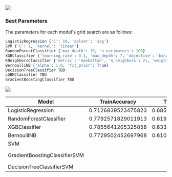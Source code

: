 
![](https://unitedwaynca.org/wp-content/uploads/2019/04/Census-2020-0411.png)

### Best Parameters
The parameters for each model's grid search are as follows:

```python
LogisticRegression {'C': 10, 'solver': 'sag'}
SVM {'C': 1, 'kernel': 'linear'}
RandomForestClassifier {'max_depth': 10, 'n_estimators': 100}
XGBClassifier {'learning_rate': 0.1, 'max_depth': 7, 'objective': 'binary:logistic'}
KNeighborsClassifier {'metric': 'manhattan', 'n_neighbors': 21, 'weights': 'uniform'}
BernoulliNB {'alpha': 1.0, 'fit_prior': True} 
DecisionTreeClassifier TBD
LGBMClassifier TBD
GradientBoostingClassifier TBD
```

![](./03_Classifiers/Predicting_Income_ALL_ROC.png)


Model|TrainAccuracy|TestAccuracy|Recall Rate|F1-score|AUC value|ROC Curve
---|------|-----|-----|-----|-----|------
LogisticRegression|0.7126839523475823|0.6850815832576967|0.44930417495029823|0.6295264623955432|0.5243619489559165|![LogisticRegression](./03_Classifiers/predicting_income_results/LogisticRegression_ROC.png)    
RandomForestClassifier|0.7792571829011913 |0.6195306876154111 |0.6294117647058823 |0.298050139275766 |0.4045368620037807|![RandomForestClassifier](./03_Classifiers/predicting_income_results/RandomForestClassifer_ROC.png)
XGBClassifier| 0.7855641205325858 |0.6339146922892345| 0.644808743169399 |0.3286908077994429 |0.4354243542435425|![XGBClassifier](./03_Classifiers/XGBClassifier_ROC.png)
BernoulliNB|0.7729502452697968 |0.6106942401385455| 0.6035502958579881 |0.2841225626740947 |0.3863636363636364|![BernoulliNB](./03_Classifiers/predicting_income_results/BernoulliNB_ROC.png)
SVM||||||![SVM]()
GradientBoostingClassifierSVM||||||![GradientBoostingClassifier]()
DecisionTreeClassifierSVM||||||![DecisionTreeClassifier]()